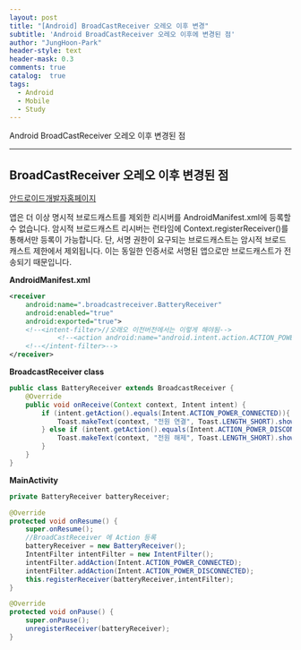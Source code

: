 ```yaml
---
layout: post
title: "[Android] BroadCastReceiver 오레오 이후 변경"
subtitle: 'Android BroadCastReceiver 오레오 이후에 변경된 점'
author: "JungHoon-Park"
header-style: text
header-mask: 0.3
comments: true
catalog:  true
tags:
  - Android
  - Mobile
  - Study
---
```


Android BroadCastReceiver 오레오 이후 변경된 점

---

## BroadCastReceiver 오레오 이후 변경된 점

[안드로이드개발자홈페이지](https://developer.android.com/about/versions/oreo/background.html#broadcasts)

앱은 더 이상 명시적 브로드캐스트를 제외한 리시버를 AndroidManifest.xml에 등록할 수 없습니다.
암시적 브로드캐스트 리시버는 런타임에 Context.registerReceiver()를 통해서만 등록이 가능합니다.
단, 서명 권한이 요구되는 브로드캐스트는 암시적 브로드캐스트 제한에서 제외됩니다.
이는 동일한 인증서로 서명된 앱으로만 브로드캐스트가 전송되기 때문입니다.

**AndroidManifest.xml**
~~~xml
<receiver
    android:name=".broadcastreceiver.BatteryReceiver"
    android:enabled="true"
    android:exported="true">
    <!--<intent-filter>//오래오 이전버전에서는 이렇게 해야됨-->
            <!--<action android:name="android.intent.action.ACTION_POWER_CONNECTED"/>-->
    <!--</intent-filter>-->
</receiver>
~~~

**BroadcastReceiver class**
~~~java
public class BatteryReceiver extends BroadcastReceiver {
    @Override
    public void onReceive(Context context, Intent intent) {
        if (intent.getAction().equals(Intent.ACTION_POWER_CONNECTED)){
            Toast.makeText(context, "전원 연결", Toast.LENGTH_SHORT).show();
        } else if (intent.getAction().equals(Intent.ACTION_POWER_DISCONNECTED)){
            Toast.makeText(context, "전원 해제", Toast.LENGTH_SHORT).show();
        }
    }
}
~~~

**MainActivity**
~~~java
private BatteryReceiver batteryReceiver;

@Override
protected void onResume() {
    super.onResume();
    //BroadCastReceiver 에 Action 등록
    batteryReceiver = new BatteryReceiver();
    IntentFilter intentFilter = new IntentFilter();
    intentFilter.addAction(Intent.ACTION_POWER_CONNECTED);
    intentFilter.addAction(Intent.ACTION_POWER_DISCONNECTED);
    this.registerReceiver(batteryReceiver,intentFilter);
}

@Override
protected void onPause() {
    super.onPause();
    unregisterReceiver(batteryReceiver);
}
~~~